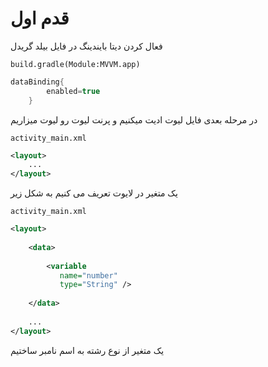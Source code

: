 # قدم اول 

فعال کردن دیتا بایندینگ در فایل بیلد گریدل

``build.gradle(Module:MVVM.app)``
```groovy
dataBinding{
        enabled=true
    }
```

در مرحله بعدی فایل لیوت ادیت میکنیم و پرنت لیوت رو لیوت میزاریم

``activity_main.xml``
```xml
<layout>
    ...
</layout>
```

یک متغیر در لایوت تعریف می کنیم به شکل زیر

``activity_main.xml``
```xml
<layout>
    
    <data>
            
        <variable
           name="number"
           type="String" />
            
    </data>
    
    ...
</layout>
```

یک متغیر از نوع رشته به اسم نامبر ساختیم


